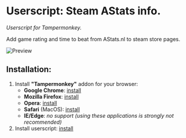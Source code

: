 # Userscript: Steam AStats info.
*Userscript for Tampermonkey.*

Add game rating and time to beat from AStats.nl to steam store pages.

![Preview](https://raw.github.com/Xeloses/steam-astats-info/master/preview.jpg) 

## Installation:
1. Install **"Tampermonkey"** addon for your browser:
    * **Google Chrome**: [install](https://chrome.google.com/webstore/detail/tampermonkey/dhdgffkkebhmkfjojejmpbldmpobfkfo)
    * **Mozilla Firefox**: [install](https://addons.mozilla.org/ru/firefox/addon/tampermonkey/)
    * **Opera**: [install](https://addons.opera.com/en/extensions/details/tampermonkey-beta/)
    * **Safari** (MacOS): [install](https://apps.apple.com/us/app/tampermonkey/id1482490089)
    * **IE/Edge**: *no support (using these applications is strongly not recommended)*
2. Install userscript: [install](https://github.com/Xeloses/steam-astats-info/raw/master/steam-astats-info.user.js)
